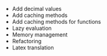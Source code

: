 
* Add decimal values
* Add caching methods
* Add caching methods for functions
* Lazy evaluation
* Memory management
* Refactoring
* Latex translation
